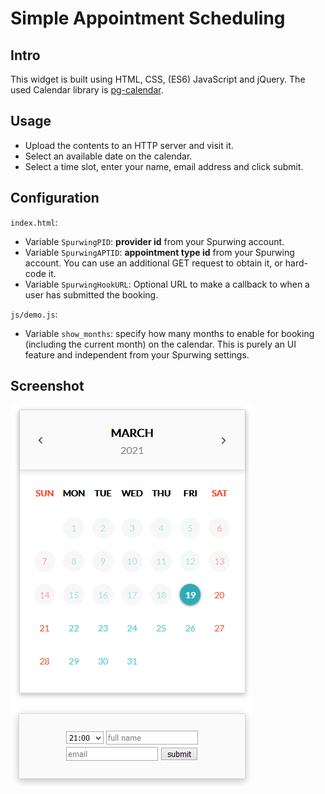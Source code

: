 # Simple Appointment Scheduling

## Intro
This widget is built using HTML, CSS, (ES6) JavaScript and jQuery. The used Calendar library is [pg-calendar](https://github.com/KennethanCeyer/pg-calendar).

## Usage
- Upload the contents to an HTTP server and visit it.
- Select an available date on the calendar.
- Select a time slot, enter your name, email address and click submit.

## Configuration

`index.html`:
 - Variable `SpurwingPID`: **provider id**  from your Spurwing account.
 - Variable `SpurwingAPTID`: **appointment type id** from your Spurwing account. You can use an additional GET request to obtain it, or hard-code it.
 - Variable `SpurwingHookURL`: Optional URL to make a callback to when a user has submitted the booking.

`js/demo.js`:
 - Variable `show_months`: specify how many months to enable for booking (including the current month) on the calendar. This is purely an UI feature and independent from your Spurwing settings.

## Screenshot
![Simple Appointment Scheduling Demo](demo.png)
